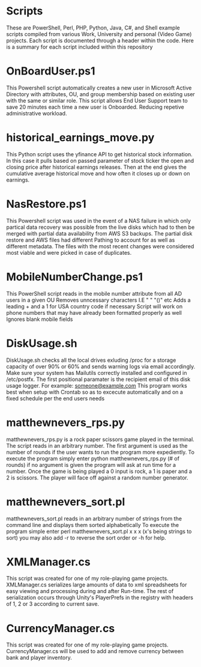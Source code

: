 # Scripts
These are PowerShell, Perl, PHP, Python, Java, C#, and Shell example scripts compiled from various Work, University and personal (Video Game) projects. Each script is documented through a header within the code. Here is a summary for each script included within this repository

# OnBoardUser.ps1
This Powershell script automatically creates a new user in Microsoft Active Directory with attributes, OU, and group membership based on existing user with the same or similar role. This script allows End User Support
team to save 20 minutes each time a new user is Onboarded. Reducing repetive administrative workload.

# historical_earnings_move.py
This Python script uses the yfinance API to get historical stock information. In this case it pulls based on passed parameter of stock ticker the open and closing price after historical earnings releases. Then at the end
gives the cumulative average historical move and how often it closes up or down on earnings.

# NasRestore.ps1
This Powershell script was used in the event of a NAS failure in which only partical data recovery was possible from the live disks which had to then be merged with partial data availability from AWS S3 backups.
The partial disk restore and AWS files had different Pathing to account for as well as different metadata. The files with the most recent changes were considered most viable and were picked in case of duplicates.

# MobileNumberChange.ps1
This PowerShell script reads in the mobile number attribute from all AD users in a given OU
Removes unncessary characters I.E " " "()" etc
Adds a leading + and a 1 for USA country code if necessary
Script will work on phone numbers that may have already been formatted properly as well
Ignores blank mobile fields

# DiskUsage.sh
DiskUsage.sh checks all the local drives exluding /proc for a storage capacity of over 90% or 60% and sends warning logs via email accordingly. Make sure your system has Mailutils correctly installed and configured in /etc/postfx.
The first positional paramater is the recipient email of this disk usage logger. For example: someone@example.com
This program works best when setup with Crontab so as to excecute automatically and on a fixed schedule per the end users needs

# matthewnevers_rps.py
matthewnevers_rps.py is a rock paper scissors game played in the terminal. The script reads in an arbitrary number.  The first argument is used as the number of rounds if the user wants to run the program more expediently. To execute the program simply enter python matthewnevers_rps.py (# of rounds) if no argument is given the program will ask at run time for a number. Once the game is being played a 0 input is rock, a 1 is paper and a 2 is scissors. The player will face off against a random number generator.

# matthewnevers_sort.pl
matthewnevers_sort.pl reads in an arbitrary number of strings from the command line and displays them sorted alphabetically
To execute the program simple enter perl matthewnevers_sort.pl x x x (x's being strings to sort) you may also add -r to reverse the sort order or -h for help.

# XMLManager.cs
This script was created for one of my role-playing game projects.
XMLManager.cs serializes large amounts of data to xml spreadsheets for easy viewing and processing during and after Run-time.
The rest of serialization occurs through Unity's PlayerPrefs in the registry with headers of 1, 2 or 3 according to current save.

# CurrencyManager.cs
This script was created for one of my role-playing game projects.
CurrencyManager.cs will be used to add and remove currency between bank and player inventory.
